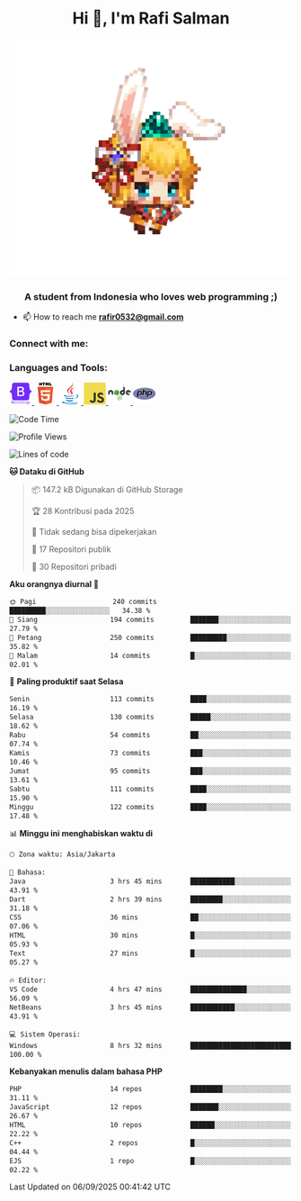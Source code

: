 <h1 align="center">Hi 👋, I'm Rafi Salman</h1>
<img src="img/lp.gif" /> 
<h3 align="center">A student from Indonesia who loves web programming ;)</h3>

- 📫 How to reach me **rafir0532@gmail.com**

<h3 align="left">Connect with me:</h3>
<p align="left">
</p>

<h3 align="left">Languages and Tools:</h3>
<p align="left"> <a href="https://getbootstrap.com" target="_blank" rel="noreferrer"> <img src="https://raw.githubusercontent.com/devicons/devicon/master/icons/bootstrap/bootstrap-plain-wordmark.svg" alt="bootstrap" width="40" height="40"/> </a> <a href="https://www.w3.org/html/" target="_blank" rel="noreferrer"> <img src="https://raw.githubusercontent.com/devicons/devicon/master/icons/html5/html5-original-wordmark.svg" alt="html5" width="40" height="40"/> </a> <a href="https://www.java.com" target="_blank" rel="noreferrer"> <img src="https://raw.githubusercontent.com/devicons/devicon/master/icons/java/java-original.svg" alt="java" width="40" height="40"/> </a> <a href="https://developer.mozilla.org/en-US/docs/Web/JavaScript" target="_blank" rel="noreferrer"> <img src="https://raw.githubusercontent.com/devicons/devicon/master/icons/javascript/javascript-original.svg" alt="javascript" width="40" height="40"/> </a> <a href="https://nodejs.org" target="_blank" rel="noreferrer"> <img src="https://raw.githubusercontent.com/devicons/devicon/master/icons/nodejs/nodejs-original-wordmark.svg" alt="nodejs" width="40" height="40"/> </a> <a href="https://www.php.net" target="_blank" rel="noreferrer"> <img src="https://raw.githubusercontent.com/devicons/devicon/master/icons/php/php-original.svg" alt="php" width="40" height="40"/> </a> </p>

<!--START_SECTION:waka-->
![Code Time](http://img.shields.io/badge/Code%20Time-610%20hrs%2038%20mins-blue)

![Profile Views](http://img.shields.io/badge/Profil%20dilihat-0-blue)

![Lines of code](https://img.shields.io/badge/Sejak%20Hello%20World%20aku%20telah%20menulis-1.8%20million%20baris%20kode-blue)

**🐱 Dataku di GitHub** 

> 📦 147.2 kB Digunakan di GitHub Storage 
 > 
> 🏆 28 Kontribusi pada 2025
 > 
> 🚫 Tidak sedang bisa dipekerjakan
 > 
> 📜 17 Repositori publik 
 > 
> 🔑 30 Repositori pribadi 
 > 
**Aku orangnya diurnal 🐤** 

```text
🌞 Pagi                   240 commits         █████████░░░░░░░░░░░░░░░░   34.38 % 
🌆 Siang                  194 commits         ███████░░░░░░░░░░░░░░░░░░   27.79 % 
🌃 Petang                 250 commits         █████████░░░░░░░░░░░░░░░░   35.82 % 
🌙 Malam                  14 commits          █░░░░░░░░░░░░░░░░░░░░░░░░   02.01 % 
```
📅 **Paling produktif saat Selasa** 

```text
Senin                    113 commits         ████░░░░░░░░░░░░░░░░░░░░░   16.19 % 
Selasa                   130 commits         █████░░░░░░░░░░░░░░░░░░░░   18.62 % 
Rabu                     54 commits          ██░░░░░░░░░░░░░░░░░░░░░░░   07.74 % 
Kamis                    73 commits          ███░░░░░░░░░░░░░░░░░░░░░░   10.46 % 
Jumat                    95 commits          ███░░░░░░░░░░░░░░░░░░░░░░   13.61 % 
Sabtu                    111 commits         ████░░░░░░░░░░░░░░░░░░░░░   15.90 % 
Minggu                   122 commits         ████░░░░░░░░░░░░░░░░░░░░░   17.48 % 
```


📊 **Minggu ini menghabiskan waktu di** 

```text
🕑︎ Zona waktu: Asia/Jakarta

💬 Bahasa: 
Java                     3 hrs 45 mins       ███████████░░░░░░░░░░░░░░   43.91 % 
Dart                     2 hrs 39 mins       ████████░░░░░░░░░░░░░░░░░   31.18 % 
CSS                      36 mins             ██░░░░░░░░░░░░░░░░░░░░░░░   07.06 % 
HTML                     30 mins             █░░░░░░░░░░░░░░░░░░░░░░░░   05.93 % 
Text                     27 mins             █░░░░░░░░░░░░░░░░░░░░░░░░   05.27 % 

🔥 Editor: 
VS Code                  4 hrs 47 mins       ██████████████░░░░░░░░░░░   56.09 % 
NetBeans                 3 hrs 45 mins       ███████████░░░░░░░░░░░░░░   43.91 % 

💻 Sistem Operasi: 
Windows                  8 hrs 32 mins       █████████████████████████   100.00 % 
```

**Kebanyakan menulis dalam bahasa PHP** 

```text
PHP                      14 repos            ████████░░░░░░░░░░░░░░░░░   31.11 % 
JavaScript               12 repos            ███████░░░░░░░░░░░░░░░░░░   26.67 % 
HTML                     10 repos            ██████░░░░░░░░░░░░░░░░░░░   22.22 % 
C++                      2 repos             █░░░░░░░░░░░░░░░░░░░░░░░░   04.44 % 
EJS                      1 repo              █░░░░░░░░░░░░░░░░░░░░░░░░   02.22 % 
```




 Last Updated on 06/09/2025 00:41:42 UTC
<!--END_SECTION:waka-->
